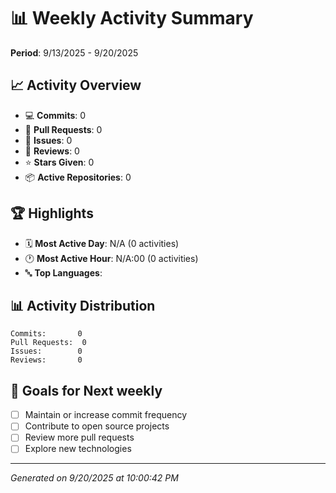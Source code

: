 # 📊 Weekly Activity Summary

**Period**: 9/13/2025 - 9/20/2025

## 📈 Activity Overview

- 💻 **Commits**: 0
- 🔄 **Pull Requests**: 0
- 📝 **Issues**: 0
- 👀 **Reviews**: 0
- ⭐ **Stars Given**: 0
- 📦 **Active Repositories**: 0

## 🏆 Highlights

- 🗓️ **Most Active Day**: N/A (0 activities)
- 🕐 **Most Active Hour**: N/A:00 (0 activities)
- 🔤 **Top Languages**: 

## 📊 Activity Distribution

```
Commits:       0
Pull Requests:  0
Issues:        0
Reviews:       0
```

## 🎯 Goals for Next weekly

- [ ] Maintain or increase commit frequency
- [ ] Contribute to open source projects
- [ ] Review more pull requests
- [ ] Explore new technologies

---

*Generated on 9/20/2025 at 10:00:42 PM*
